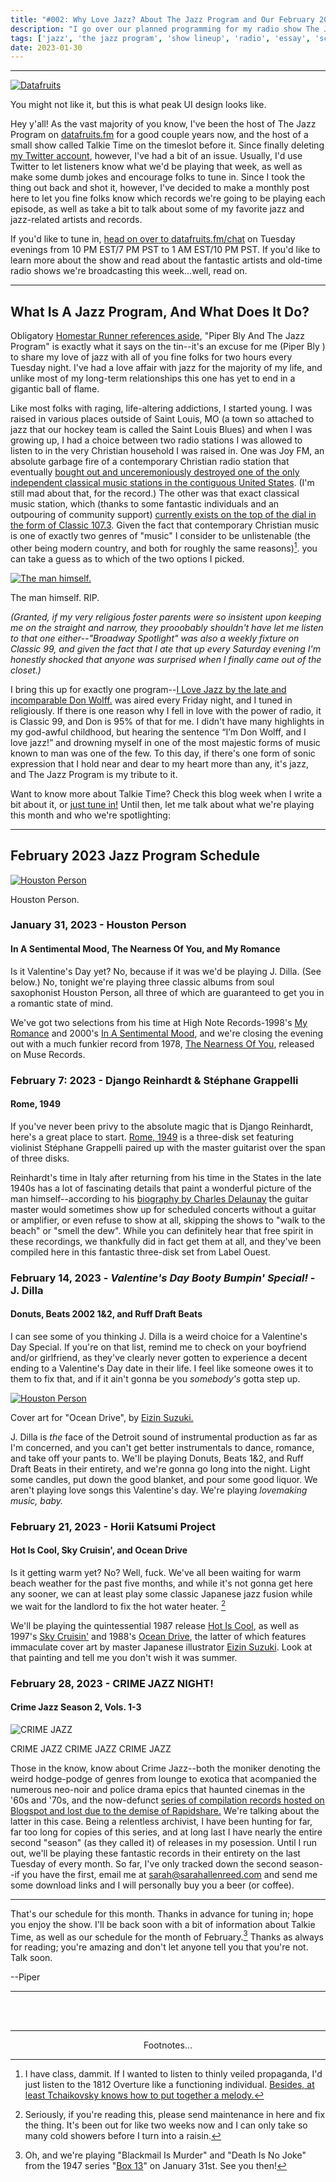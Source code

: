 ```yaml
---
title: "#002: Why Love Jazz? About The Jazz Program and Our February 2023 Programming"
description: "I go over our planned programming for my radio show The Jazz Program for the month of February, and talk a bit about how and why I fell in love with jazz--and radio in general--in the first place."  
tags: ['jazz', 'the jazz program', 'show lineup', 'radio', 'essay', 'schedule', 'blogpost']
date: 2023-01-30
---
```


---

<div class="floatright caption"">
  <p><a href= "https://datafruits.fm/chat"><img src="/blog/0002/05.png" alt="Datafruits"></a></p>
  <p> You might not like it, but this is what peak UI design looks like. </p>
</div>

Hey y'all! As the vast majority of you know, I've been the host of The Jazz Program on [datafruits.fm](https://datafruits.fm) for a good couple years now, and the host of a small show called Talkie Time on the timeslot before it. Since finally deleting [my Twitter account](https://i.kym-cdn.com/photos/images/newsfeed/002/245/165/433.gif), however, I've had a bit of an issue. Usually, I'd use Twitter to let listeners know what we'd be playing that week, as well as make some dumb jokes and encourage folks to tune in. Since I took the thing out back and shot it, however, I've decided to make a monthly post here to let you fine folks know which records we're going to be playing each episode, as well as take a bit to talk about some of my favorite jazz and jazz-related artists and records.

If you'd like to tune in, [head on over to datafruits.fm/chat](https://datafruits.fm/chat) on Tuesday evenings from 10 PM EST/7 PM PST to 1 AM EST/10 PM PST. If you'd like to learn more about the show and read about the fantastic artists and old-time radio shows we're broadcasting this week...well, read on.

___

## What Is A Jazz Program, And What Does It Do?

Obligatory [Homestar Runner references aside](https://youtu.be/rG6ZgXSMDX4?t=79), "Piper Bly  And The Jazz Program" is exactly what it says on the tin--it's an excuse for me (Piper Bly ) to share my love of jazz with all of you fine folks for two hours every Tuesday night. I've had a love affair with jazz for the majority of my life, and unlike most of my long-term relationships this one has yet to end in a gigantic ball of flame. 


Like most folks with raging, life-altering addictions, I started young. I was raised in various places outside of Saint Louis, MO (a town so attached to jazz that our hockey team is called the Saint Louis Blues) and when I was growing up, I had a choice between two radio stations I was allowed to listen to in the very Christian household I was raised in. One was Joy FM, an absolute garbage fire of a contemporary Christian radio station that eventually [bought out and unceremoniously destroyed one of the only independent classical music stations in the contiguous United States](https://www.timesnewspapers.com/webster-kirkwoodtimes/features/joy-fm-ready-to-make-transition-to-kfuo-fm-classic-99-airwaves/article_c9776bb8-516d-506e-9d0f-9adc3357b32f.html). (I'm still mad about that, for the record.) The other was that exact classical music station, which (thanks to some fantastic individuals and an outpouring of community support) [currently exists on the top of the dial in the form of Classic 107.3](https://classic1073.org/). Given the fact that contemporary Christian music is one of exactly two genres of "music" I consider to be unlistenable (the other being modern country, and both for roughly the same reasons)[^1]. you can take a guess as to which of the two options I picked.

<div class="floatleft caption"">
  <p><a href= "https://news.stlpublicradio.org/arts/2015-11-22/obituary-don-wolff-prominent-defense-attorney-known-for-sharing-his-love-of-jazz"><img src="/blog/0002/01.png" alt="The man himself."></a></p>
  <p> The man himself. RIP. </p>
</div>

_(Granted, if my very religious foster parents were so insistent upon keeping me on the straight and narrow, they prooobably shouldn't have let me listen to that one either--"Broadway Spotlight" was also a weekly fixture on Classic 99, and given the fact that I ate that up every Saturday evening I'm honestly shocked that anyone was surprised when I finally came out of the closet.)_

I bring this up for exactly one program--[I Love Jazz by the late and incomparable Don Wolff.](https://news.stlpublicradio.org/arts/2012-10-02/im-don-wolff-and-i-love-jazz) was aired every Friday night, and I tuned in religiously. If there is one reason why I fell in love with the power of radio, it is Classic 99, and Don is 95% of that for me. I didn't have many highlights in my god-awful childhood, but hearing the sentence “I’m Don Wolff, and I love jazz!” and drowning myself in one of the most majestic forms of music known to man was one of the few. To this day, if there's one form of sonic expression that I hold near and dear to my heart more than any, it's jazz, and The Jazz Program is my tribute to it.

Want to know more about Talkie Time? Check this blog week when I write a bit about it, or [just tune in!](https://datafruits.fm/shows/the-jazz-program-with-Piper-allen-reed-780922f3-7de0-445e-83bb-6a5188316668) Until then, let me talk about what we're playing this month and who we're spotlighting:

___

## February 2023 Jazz Program Schedule

<div class="floatright caption"">
  <p><a href= "https://www.discogs.com/artist/257623-Houston-Person"><img src="/blog/0002/02.png" alt="Houston Person"></a></p>
  <p> Houston Person. </p>
</div>

### January 31, 2023 - Houston Person

#### In A Sentimental Mood, The Nearness Of You, and My Romance

Is it Valentine's Day yet? No, because if it was we'd be playing J. Dilla. (See below.) No, tonight we're playing three classic albums from soul saxophonist Houston Person, all three of which are guaranteed to get you in a romantic state of mind. 

We've got two selections from his time at High Note Records-1998's [My Romance](https://www.discogs.com/master/721084-Houston-Person-My-Romance) and 2000's [In A Sentimental Mood](https://www.discogs.com/release/5607748-Houston-Person-In-A-Sentimental-Mood), and we're closing the evening out with a much funkier record from 1978, [The Nearness Of You](https://www.discogs.com/master/805191-Houston-Person-The-Nearness-Of-You), released on Muse Records.


### February 7: 2023 - Django Reinhardt & Stéphane Grappelli
#### Rome, 1949 

If you've never been privy to the absolute magic that is Django Reinhardt, here's a great place to start. [Rome, 1949](https://www.discogs.com/release/14329170-Django-Reinhardt-St%C3%A9phane-Grappelli-Rome-1949) is a three-disk set featuring violinist Stéphane Grappelli paired up with the master guitarist over the span of three disks. 

Reinhardt's time in Italy after returning from his time in the States in the late 1940s has a lot of fascinating details that paint a wonderful picture of the man himself--according to his [biography by Charles Delaunay](https://www.abebooks.com/book-search/title/django-reinhardt/author/delaunay-charles/) the guitar master would sometimes show up for scheduled concerts without a guitar or amplifier, or even refuse to show at all, skipping the shows to "walk to the beach" or "smell the dew". While you can definitely hear that free spirit in these recordings, we thankfully did in fact get them at all, and they've been compiled here in this fantastic three-disk set from Label Ouest.


### February 14, 2023 - _Valentine's Day Booty Bumpin' Special!_ - J. Dilla
#### Donuts, Beats 2002 1&2, and Ruff Draft Beats

I can see some of you thinking J. Dilla is a weird choice for a Valentine's Day Special. If you're on that list, remind me to check on your boyfriend and/or girlfriend, as they've clearly never gotten to experience a decent ending to a Valentine's Day date in their life. I feel like someone owes it to them to fix that, and if it ain't gonna be you _somebody's_ gotta step up.

<div class="floatleft caption"">
  <p><a href="https://www.discogs.com/release/8534979-Katsumi-Horii-Project-Ocean-Drive"><img src="/blog/0002/03.png" alt="Houston Person"></a></p>
  <p> Cover art for "Ocean Drive", by <a href="http://gallery.eizin.co.jp/">Eizin Suzuki.</a></p>
</div>

J. Dilla is _the_ face of the Detroit sound of instrumental production as far as I'm concerned, and you can't get better instrumentals to dance, romance, and take off your pants to. We'll be playing Donuts, Beats 1&2, and Ruff Draft Beats in their entirety, and we're gonna go long into the night. Light some candles, put down the good blanket, and pour some good liquor. We aren't playing love songs this Valentine's day. We're playing *lovemaking music, baby.*

### February 21, 2023 - Horii Katsumi Project
#### Hot Is Cool, Sky Cruisin', and Ocean Drive

Is it getting warm yet? No? Well, fuck. We've all been waiting for warm beach weather for the past five months, and while it's not gonna get here any sooner, we can at least play some classic Japanese jazz fusion while we wait for the landlord to fix the hot water heater. [^2]

We'll be playing the quintessential 1987 release [Hot Is Cool](https://www.discogs.com/master/1393045-Katsumi-Horii-Project-%E5%A0%80%E4%BA%95%E5%8B%9D%E7%BE%8EProject-Hot-Is-Cool), as well as 1997's [Sky Cruisin'](https://www.discogs.com/master/2109667-Horii-Katsumi-Project-Sky-Cruisin) and 1988's [Ocean Drive](https://www.discogs.com/master/1266264-Katsumi-Horii-Project-Ocean-Drive), the latter of which features immaculate cover art by master Japanese illustrator [Eizin Suzuki](http://gallery.eizin.co.jp/). Look at that painting and tell me you don't wish it was summer.

### February 28, 2023 - CRIME JAZZ NIGHT!
#### Crime Jazz Season 2, Vols. 1-3

<div class="floatright caption"">
  <p><img src="/blog/0002/04.png" alt="CRIME JAZZ"></a></p>
  <p> CRIME JAZZ CRIME JAZZ CRIME JAZZ</a></p>
</div>

Those in the know, know about Crime Jazz--both the moniker denoting the weird hodge-podge of genres from lounge to exotica that acompanied the numerous neo-noir and police drama epics that haunted cinemas in the '60s and '70s, and the now-defunct [series of compilation records hosted on Blogspot and lost due to the demise of Rapidshare.](http://thecrimelounge2.blogspot.com/) We're talking about the latter in this case. Being a relentless archivist, I have been hunting for far, far too long for copies of this series, and at long last I have nearly the entire second "season" (as they called it) of releases in my posession. Until I run out, we'll be playing these fantastic records in their entirety on the last Tuesday of every month. So far, I've only tracked down the second season--if you have the first, email me at [sarah@sarahallenreed.com](mailto:sarah@sarahallenreed.com) and send me some download links and I will personally buy you a beer (or coffee).

---

That's our schedule for this month. Thanks in advance for tuning in; hope you enjoy the show. I'll be back soon with a bit of information about Talkie Time, as well as our schedule for the month of February.[^3] Thanks as always for reading; you're amazing and don't let anyone tell you that you're not. Talk soon.

--Piper 

---

<br/> <br/>

---
<p style="text-align: center;">Footnotes...</p>


[^1]: I have class, dammit. If I wanted to listen to thinly veiled propaganda, I'd just listen to the 1812 Overture like a functioning individual. [Besides, at least Tchaikovsky knows how to put together a melody.](https://www.youtube.com/watch?v=4C-YSq5flow)

[^2]: Seriously, if you're reading this, please send maintenance in here and fix the thing. It's been out for like two weeks now and I can only take so many cold showers before I turn into a raisin.

[^3]: Oh, and we're playing "Blackmail Is Murder" and "Death Is No Joke" from the 1947 series "[Box 13](https://archive.org/details/OTRR_Box_13_Singles)" on January 31st. See you then!